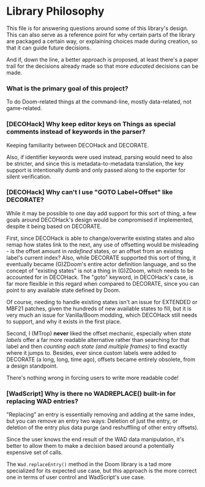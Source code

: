 # Library Philosophy

This file is for answering questions around some of this library's design. This can also
serve as a reference point for why certain parts of the library are packaged a certain
way, or explaining choices made during creation, so that it can guide future decisions.

And if, down the line, a better approach is proposed, at least there's a paper trail for
the decisions already made so that more *educated* decisions can be made.


### What is the primary goal of this project?

To do Doom-related things at the command-line, mostly data-related, not game-related.


### [DECOHack] Why keep editor keys on Things as special comments instead of keywords in the parser?

Keeping familiarity between DECOHack and DECORATE.

Also, if identifier keywords were used instead, parsing would need to also be stricter, 
and since this is metadata-to-metadata translation, the key support is intentionally 
dumb and only passed along to the exporter for silent verification.


### [DECOHack] Why can't I use "GOTO Label+Offset" like DECORATE?

While it may be possible to one day add support for this sort of thing, a few goals around
DECOHack's design would be compromised if implemented, despite it being based on DECORATE.

First, since DECOHack is able to change/overwrite existing states and also remap how
states link to the next, any use of offsetting would be misleading - is the offset amount 
in *redefined* states, or an offset from an existing label's current index? Also, while 
DECORATE supported this sort of thing, it eventually became (G)ZDoom's entire actor 
definition language, and so the concept of "existing states" is not a thing in (G)ZDoom, 
which needs to be accounted for in DECOHack. The "goto" keyword, in DECOHack's case, is far 
more flexible in this regard when compared to DECORATE, since you can point to any available
state defined by Doom.

Of course, needing to handle existing states isn't an issue for EXTENDED or MBF21 patches, 
given the hundreds of new available states to fill, but it is very much an issue for 
Vanilla/Boom modding, which DECOHack still needs to support, and why it exists in the
first place.

Second, I (MTrop) **never** liked the offset mechanic, especially when *state labels* 
offer a far more readable alternative rather than searching for that label and then 
*counting each state (and multiple frames)* to find exactly where it jumps to. Besides,
ever since custom labels were added to DECORATE (a long, long, time ago), offsets became
entirely obsolete, from a design standpoint.

There's nothing wrong in forcing users to write more readable code!


### [WadScript] Why is there no WADREPLACE() built-in for replacing WAD entries?

"Replacing" an entry is essentially removing and adding at the same index, but you can
remove an entry two ways: Deletion of just the entry, or deletion of the entry plus
data purge (and reshuffling of other entry offsets).

Since the user knows the end result of the WAD data manipulation, it's better to allow 
them to make a decision based around a potentially expensive set of calls.

The `Wad.replaceEntry()` method in the Doom library is a tad more specialized 
for its expected use case, but this approach is the more correct one in terms of user 
control and WadScript's use case.
